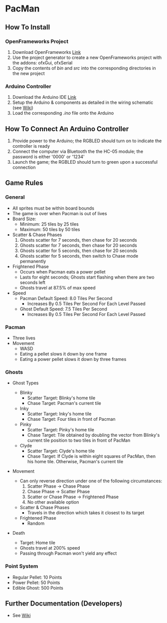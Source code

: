 # PacMan
## How To Install
### OpenFrameworks Project
1. Download OpenFrameworks [Link](https://openframeworks.cc/download/)
2. Use the project generator to create a new OpenFrameworks project with the addons: ofxGui, ofxSerial
3. Copy the contents of *bin* and *src* into the corresponding directories in the new project

### Arduino Controller
1. Download the Arduino IDE [Link](https://www.arduino.cc/en/Main/Software)
2. Setup the Arduino & components as detailed in the wiring schematic (see [Wiki](https://github.com/uiuc-fa18-cs126/finalproject-Jonathan-Xue/wiki))
3. Load the corresponding *.ino* file onto the Arduino

## How To Connect An Arduino Controller
1. Provide power to the Arduino; the RGBLED should turn on to indicate the controller is ready
2. Connect the computer via Bluetooth the the HC-05 module; the password is either '0000' or '1234'
3. Launch the game; the RGBLED should turn to green upon a successful connection

## Game Rules
### General
* All sprites must be within board bounds
* The game is over when Pacman is out of lives
* Board Size:
    * Minimum: 25 tiles by 25 tiles
    * Maximum: 50 tiles by 50 tiles
* Scatter & Chase Phases
    1. Ghosts scatter for 7 seconds, then chase for 20 seconds
    2. Ghosts scatter for 7 seconds, then chase for 20 seconds
    3. Ghosts scatter for 5 seconds, then chase for 20 seconds
    4. Ghosts scatter for 5 seconds, then switch to Chase mode permanently
* Frightened Phase
    * Occurs when Pacman eats a power pellet
    * Lasts for eight seconds; Ghosts start flashing when there are two seconds left
    * Ghosts travel at 87.5% of max speed
* Speed
    * Pacman Default Speed: 8.0 Tiles Per Second
        * Increases By 0.5 Tiles Per Second For Each Level Passed
    * Ghost Default Speed: 7.5 Tiles Per Second
        * Increases By 0.5 Tiles Per Second For Each Level Passed

### Pacman
* Three lives
* Movement
    * WASD
    * Eating a pellet slows it down by one frame
    * Eating a power pellet slows it down by three frames

### Ghosts
* Ghost Types
    * Blinky
        * Scatter Target: Blinky's home tile
        * Chase Target: Pacman's current tile
    * Inky
        * Scatter Target: Inky's home tile
        * Chase Target: Four tiles in front of Pacman
    * Pinky
        * Scatter Target: Pinky's home tile
        * Chase Target: Tile obtained by doubling the vector from Blinky's current tile position to two tiles in front of PacMan
    * Clyde
        * Scatter Target: Clyde's home tile
        * Chase Target: If Clyde is within eight squares of PacMan, then his home tile. Otherwise, Pacman's current tile

* Movement
    * Can only reverse direction under one of the following circumstances:
        1. Scatter Phase -> Chase Phase
        2. Chase Phase -> Scatter Phase
        3. Scatter or Chase Phase -> Frightened Phase
        4. No other available option
    * Scatter & Chase Phases
        * Travels in the direction which takes it closest to its target
    * Frightened Phase
        * Random

* Death
    * Target: Home tile
    * Ghosts travel at 200% speed
    * Passing through Pacman won't yield any effect

### Point System
* Regular Pellet: 10 Points
* Power Pellet: 50 Points
* Edible Ghost: 500 Points

## Further Documentation (Developers)
* See [Wiki](https://github.com/uiuc-fa18-cs126/finalproject-Jonathan-Xue/wiki)